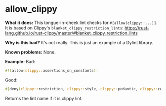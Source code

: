 # allow_clippy

**What it does:** This tongue-in-cheek lint checks for `#[allow(clippy::...)]`. It is
based on Clippy's `blanket_clippy_restriction_lints`:
https://rust-lang.github.io/rust-clippy/master/#blanket_clippy_restriction_lints

**Why is this bad?** It's not really. This is just an example of a Dylint library.

**Known problems:** None.

**Example:**
Bad:
```rust
#![allow(clippy::assertions_on_constants)]
```

Good:
```rust
#[deny(clippy::restriction, clippy::style, clippy::pedantic, clippy::complexity, clippy::perf, clippy::cargo, clippy::nursery)]
```
Returns the lint name if it is clippy lint.
